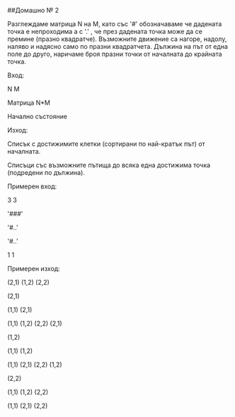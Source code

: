 ##Домашно № 2

Разглеждаме матрица N на M, като със '#' обозначаваме че дадената точка е непроходима а с '.' , че през дадената точка може да се премине (празно квадратче). Възможните движение са нагоре, надолу, наляво и надясно само по празни квадратчета. Дължина на път от една поле до друго, наричаме броя празни точки от началната до крайната точка.

Вход:

N M

Матрица N*M 

Начално състояние

Изход:

Списък с достижимите клетки (сортирани по най-кратък път) от началната.

Списъци със възможните пътища до всяка една достижима точка (подредени по дължина). 

Примерен вход:

3 3

'###'

'#..'

'#..'

1 1

 

Примерен изход:

(2,1) (1,2) (2,2)

(2,1)

(1,1) (2,1)

(1,1) (1,2) (2,2) (2,1)

(1,2)

(1,1) (1,2)

(1,1) (2,1) (2,2) (1,2)

(2,2)

(1,1) (1,2) (2,2)

(1,1) (2,1) (2,2)
